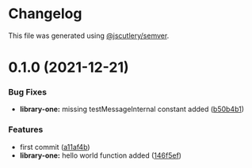 # Changelog

This file was generated using [@jscutlery/semver](https://github.com/jscutlery/semver).

# 0.1.0 (2021-12-21)


### Bug Fixes

* **library-one:** missing testMessageInternal constant added ([b50b4b1](https://github.com/andresmgsl/versioning-testing/commit/b50b4b10a9a1e74f1710d776f0bb454c70746e84))


### Features

* first commit ([a11af4b](https://github.com/andresmgsl/versioning-testing/commit/a11af4be06306dec6c0ffce118b2eb48335a0f00))
* **library-one:** hello world function added ([146f5ef](https://github.com/andresmgsl/versioning-testing/commit/146f5efc4a49a8616db458019a0d2b21eb3d09bb))
